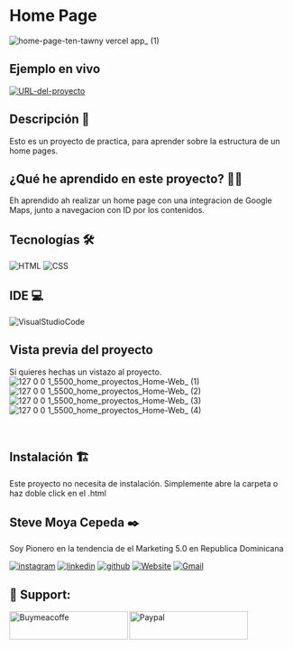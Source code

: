 # Home Page

![home-page-ten-tawny vercel app_ (1)](https://github.com/SteveMoya/HomePage/assets/114698709/ad4d0980-5716-4484-890c-f81d566a5b89)


## Ejemplo en vivo

[![URL-del-proyecto](https://img.shields.io/badge/Vercel-000000?style=for-the-badge&logo=vercel&logoColor=white)](https://home-page-ten-tawny.vercel.app/)

## Descripción 📑

Esto es un proyecto de practica, para aprender sobre la estructura de un home pages.

## ¿Qué he aprendido en este proyecto? 🙇🏻 

Eh aprendido ah realizar un home page con una integracion de Google Maps, junto a navegacion con ID por los contenidos.

## Tecnologías 🛠
<!-- Iconos sacados de: https://github.com/hendrasob/badges/blob/master/README.md y https://github.com/alexandresanlim/Badges4-README.md-Profile -->
![HTML](https://img.shields.io/badge/HTML5-E34F26?style=for-the-badge&logo=html5&logoColor=white)
![CSS](https://img.shields.io/badge/CSS3-1572B6?style=for-the-badge&logo=css3&logoColor=white)

## IDE 💻

![VisualStudioCode](https://img.shields.io/badge/VSCode-0078D4?style=for-the-badge&logo=visual%20studio%20code&logoColor=white)

## Vista previa del proyecto
Si quieres hechas un vistazo al proyecto.
![127 0 0 1_5500_home_proyectos_Home-Web_ (1)](https://github.com/SteveMoya/HomePage/assets/114698709/745b61fd-6402-422d-86ee-c74c1a0ccc86)
![127 0 0 1_5500_home_proyectos_Home-Web_ (2)](https://github.com/SteveMoya/HomePage/assets/114698709/ba3e5e3f-7cdb-4da3-89a1-4f284cc706b7)
![127 0 0 1_5500_home_proyectos_Home-Web_ (3)](https://github.com/SteveMoya/HomePage/assets/114698709/7e53dee9-87b1-47c2-903e-df7e89c17b79)
![127 0 0 1_5500_home_proyectos_Home-Web_ (4)](https://github.com/SteveMoya/HomePage/assets/114698709/39b9ec2d-1f83-4ab8-9a92-3263a4230a28)



<br>


## Instalación 🏗️
Este proyecto no necesita de instalación. Simplemente abre la carpeta o haz doble click en el .html
<br>


## Steve Moya Cepeda ✒️

Soy Pionero en la tendencia de el Marketing 5.0 en Republica Dominicana 

[![instagram](https://img.shields.io/static/v1?label=&message=instagram&color=5B51D8&logo=instagram&logoColor=white&style=for-the-badge)](https://www.instagram.com/steve_moya_cepeda/)
[![linkedin](https://img.shields.io/static/v1?label=&message=linkedin&color=0e76a8&logo=linkedin&logoColor=white&style=for-the-badge)](https://www.linkedin.com/in/steve-moya-cepeda-549469227/)
[![github](https://img.shields.io/static/v1?label=&message=github&color=171515&logo=github&logoColor=white&style=for-the-badge)](https://github.com/SteveMoya)
[![Website](https://img.shields.io/badge/Portafolio-000000?style=for-the-badge&logo=About.me&logoColor=white)](https://stevemoya.000webhostapp.com/)
[![Gmail](https://img.shields.io/badge/Gmail-D14836?style=for-the-badge&logo=gmail&logoColor=white)](Stevenmc2015@hotmail.com)

<h2 align="left">🎁 Support:</h2>

<p><a href="https://www.buymeacoffee.com/stevemoya"> <img align="left" src="https://cdn.buymeacoffee.com/buttons/v2/default-yellow.png" height="50" width="210" alt="Buymeacoffe" />
  </a>
</p> 
<p>
  <a href="https://paypal.me/Stevemoyacepeda?country.x=DO&locale.x=es_XC"> <img align="left" src="https://img.shields.io/badge/PayPal-00457C?style=for-the-badge&logo=paypal&logoColor=white" height="50" width="210" alt="Paypal" />
  </a>
</p> 
<br>

